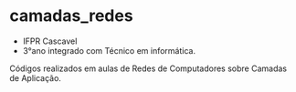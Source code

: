 # camadas_redes

- IFPR Cascavel
- 3°ano integrado com Técnico em informática.

Códigos realizados em aulas de Redes de Computadores sobre Camadas de Aplicação.



